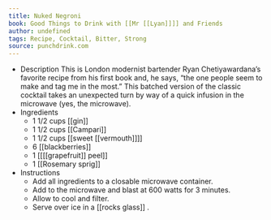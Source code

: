 ```yaml
---
title: Nuked Negroni
book: Good Things to Drink with [[Mr [[Lyan]]]] and Friends
author: undefined
tags: Recipe, Cocktail, Bitter, Strong
source: punchdrink.com
---
```


- Description
  This is London modernist bartender Ryan Chetiyawardana’s favorite recipe from his first book and, he says, “the one people seem to make and tag me in the most.” This batched version of the classic cocktail takes an unexpected turn by way of a quick infusion in the microwave (yes, the microwave).
- Ingredients
  * 1 1/2 cups [[gin]]
  * 1 1/2 cups [[Campari]] 
  * 1 1/2 cups [[sweet [[vermouth]]]] 
  * 6 [[blackberries]]
  * 1 [[[[grapefruit]] peel]] 
  * 1 [[Rosemary sprig]]
- Instructions
  * Add all ingredients to a closable microwave container.
  * Add to the microwave and blast at 600 watts for 3 minutes.
  * Allow to cool and filter.
  * Serve over ice in a [[rocks glass]] .